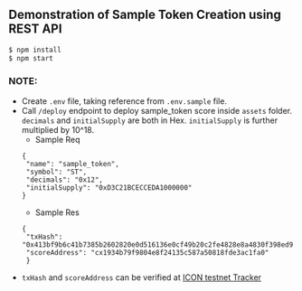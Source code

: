 ## Demonstration of Sample Token Creation using REST API

```zsh
$ npm install
$ npm start
```
 ### NOTE:
 * Create `.env` file, taking reference from `.env.sample` file.
 * Call `/deploy` endpoint to deploy sample_token score inside `assets` folder.
 `decimals` and `initialSupply` are both in Hex. `initialSupply` is further multiplied by 10^18.
   * Sample Req
   ```properties
   {
    "name": "sample_token",
    "symbol": "ST",
    "decimals": "0x12",
    "initialSupply": "0xD3C21BCECCEDA1000000"
   }
   ```
   * Sample Res
   ```properties
   {
    "txHash": "0x413bf9b6c41b7385b2602820e0d516136e0cf49b20c2fe4828e8a4830f398ed9",
    "scoreAddress": "cx1934b79f9804e8f24135c587a50818fde3ac1fa0"
    }
   ```
  * `txHash` and `scoreAddress` can be verified at [ICON testnet Tracker](https://bicon.tracker.solidwallet.io/)